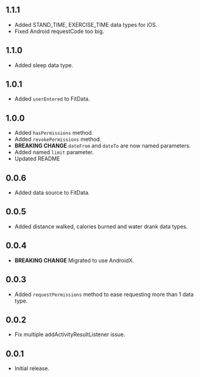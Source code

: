 ## 1.1.1

* Added STAND_TIME, EXERCISE_TIME data types for iOS.
* Fixed Android requestCode too big.

## 1.1.0

* Added sleep data type.

## 1.0.1

* Added `userEntered` to FitData.

## 1.0.0

* Added `hasPermissions` method.
* Added `revokePermissions` method.
*  **BREAKING CHANGE** `dateFrom` and `dateTo` are now named parameters.
* Added named `limit` parameter.
* Updated README

## 0.0.6

* Added data source to FitData.
  
## 0.0.5

* Added distance walked, calories burned and water drank data types.

## 0.0.4

*  **BREAKING CHANGE** Migrated to use AndroidX.

## 0.0.3

* Added `requestPermissions` method to ease requesting more than 1 data type.

## 0.0.2

* Fix multiple addActivityResultListener issue.

## 0.0.1

* Initial release.